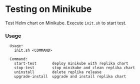 # Testing on Minikube

Test Helm chart on Minikube. Execute `init.sh` to start test.

### Usage

```command
  Usage:
    init.sh <COMMAND>

  Command:
    start-test       deploy minikube with replika chart
    stop-test        stop minikube and clean replika chart
    uninstall        delete replika release
    upgrade-install  upgrade and install replika chart
```
